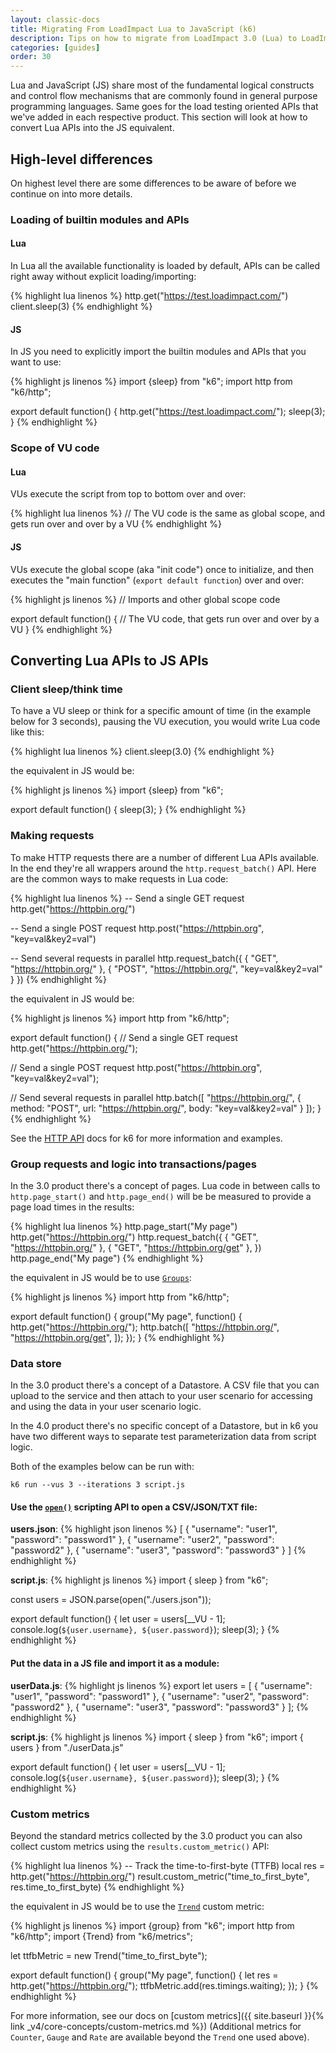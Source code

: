 ```yaml
---
layout: classic-docs
title: Migrating From LoadImpact Lua to JavaScript (k6)
description: Tips on how to migrate from LoadImpact 3.0 (Lua) to LoadImpact 4.0 (JS/k6)
categories: [guides]
order: 30
---
```


Lua and JavaScript (JS) share most of the fundamental logical constructs and control flow mechanisms that are commonly found in general purpose programming languages. Same goes for the load testing oriented APIs that we've added in each respective product. This section will look at how to convert Lua APIs into the JS equivalent.

## High-level differences

On highest level there are some differences to be aware of before we continue on into more details.

### Loading of builtin modules and APIs

#### Lua
In Lua all the available functionality is loaded by default, APIs can be called right away without explicit loading/importing:

{% highlight lua linenos %}
http.get("https://test.loadimpact.com/")
client.sleep(3)
{% endhighlight %}

#### JS
In JS you need to explicitly import the builtin modules and APIs that you want to use:

{% highlight js linenos %}
import {sleep} from "k6";
import http from "k6/http";

export default function() {
  http.get("https://test.loadimpact.com/");
  sleep(3);
}
{% endhighlight %}

### Scope of VU code

#### Lua
VUs execute the script from top to bottom over and over:

{% highlight lua linenos %}
// The VU code is the same as global scope, and gets run over and over by a VU
{% endhighlight %}

#### JS
VUs execute the global scope (aka "init code") once to initialize, and then executes the "main function" (`export default function`) over and over:

{% highlight js linenos %}
// Imports and other global scope code

export default function() {
  // The VU code, that gets run over and over by a VU
}
{% endhighlight %}

## Converting Lua APIs to JS APIs

### Client sleep/think time
To have a VU sleep or think for a specific amount of time (in the example below for 3 seconds), pausing the VU execution, you would write Lua code like this:

{% highlight lua linenos %}
client.sleep(3.0)
{% endhighlight %}

the equivalent in JS would be:

{% highlight js linenos %}
import {sleep} from "k6";

export default function() {
  sleep(3);
}
{% endhighlight %}

### Making requests
To make HTTP requests there are a number of different Lua APIs available. In the end they're all wrappers around the `http.request_batch()` API. Here are the common ways to make requests in Lua code:

{% highlight lua linenos %}
-- Send a single GET request
http.get("https://httpbin.org/")

-- Send a single POST request
http.post("https://httpbin.org", "key=val&key2=val")

-- Send several requests in parallel
http.request_batch({
  { "GET", "https://httpbin.org/" },
  { "POST", "https://httpbin.org/", "key=val&key2=val" }
})
{% endhighlight %}

the equivalent in JS would be:

{% highlight js linenos %}
import http from "k6/http";

export default function() {
  // Send a single GET request
  http.get("https://httpbin.org/");

  // Send a single POST request
  http.post("https://httpbin.org", "key=val&key2=val");

  // Send several requests in parallel
  http.batch([
    "https://httpbin.org/",
    { method: "POST", url: "https://httpbin.org/", body: "key=val&key2=val" }
  ]);
}
{% endhighlight %}

See the [HTTP API](https://docs.k6.io/docs/k6http) docs for k6 for more information and examples.

### Group requests and logic into transactions/pages
In the 3.0 product there's a concept of pages. Lua code in between calls to `http.page_start()` and `http.page_end()` will be be measured to provide a page load times in the results:

{% highlight lua linenos %}
http.page_start("My page")
http.get("https://httpbin.org/")
http.request_batch({
  { "GET", "https://httpbin.org/" },
  { "GET", "https://httpbin.org/get" },
})
http.page_end("My page")
{% endhighlight %}

the equivalent in JS would be to use [`Groups`](https://docs.k6.io/docs/tags-and-groups#section-groups):

{% highlight js linenos %}
import http from "k6/http";

export default function() {
  group("My page", function() {
    http.get("https://httpbin.org/");
    http.batch([
      "https://httpbin.org/",
      "https://httpbin.org/get",
    ]);
  });
}
{% endhighlight %}

### Data store
In the 3.0 product there's a concept of a Datastore. A CSV file that you can upload to the service and then attach to your user scenario for accessing and using the data in your user scenario logic.

In the 4.0 product there's no specific concept of a Datastore, but in k6 you have two different ways to separate test parameterization data from script logic.

Both of the examples below can be run with:
```shell
k6 run --vus 3 --iterations 3 script.js
```

#### Use the [`open()`](https://docs.k6.io/docs/open-filepath-mode) scripting API to open a CSV/JSON/TXT file:

**users.json**:
{% highlight json linenos %}
[
  {
    "username": "user1",
    "password": "password1"
  },
  {
    "username": "user2",
    "password": "password2"
  },
  {
    "username": "user3",
    "password": "password3"
  }
]
{% endhighlight %}

**script.js**:
{% highlight js linenos %}
import { sleep } from "k6";

const users = JSON.parse(open("./users.json"));

export default function() {
  let user = users[__VU - 1];
  console.log(`${user.username}, ${user.password}`);
  sleep(3);
}
{% endhighlight %}

#### Put the data in a JS file and import it as a module:

**userData.js**:
{% highlight js linenos %}
export let users = [
  {
    "username": "user1",
    "password": "password1"
  },
  {
    "username": "user2",
    "password": "password2"
  },
  {
    "username": "user3",
    "password": "password3"
  }
];
{% endhighlight %}

**script.js**:
{% highlight js linenos %}
import { sleep } from "k6";
import { users } from "./userData.js"

export default function() {
  let user = users[__VU - 1];
  console.log(`${user.username}, ${user.password}`);
  sleep(3);
}
{% endhighlight %}

### Custom metrics
Beyond the standard metrics collected by the 3.0 product you can also collect custom metrics using the `results.custom_metric()` API:

{% highlight lua linenos %}
-- Track the time-to-first-byte (TTFB)
local res = http.get("https://httpbin.org/")
result.custom_metric("time_to_first_byte", res.time_to_first_byte)
{% endhighlight %}

the equivalent in JS would be to use the [`Trend`](https://docs.k6.io/docs/result-metrics#section-trend-collect-trend-statistics-min-max-avg-percentiles-for-a-series-of-values-) custom metric:

{% highlight js linenos %}
import {group} from "k6";
import http from "k6/http";
import {Trend} from "k6/metrics";

let ttfbMetric = new Trend("time_to_first_byte");

export default function() {
  group("My page", function() {
    let res = http.get("https://httpbin.org/");
    ttfbMetric.add(res.timings.waiting);
  });
}
{% endhighlight %}

For more information, see our docs on [custom metrics]({{ site.baseurl }}{% link _v4/core-concepts/custom-metrics.md %}) (Additional metrics for `Counter`, `Gauge` and `Rate` are available beyond the `Trend` one used above).
<!--stackedit_data:
eyJoaXN0b3J5IjpbNDIwNTEyODY5XX0=
-->
